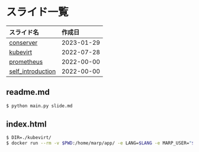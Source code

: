 # スライド一覧

| スライド名 | 作成日 |
|:--|:--|
| [conserver](./conserver/) | 2023-01-29 |
| [kubevirt](./kubevirt/) | 2022-07-28 |
| [prometheus](./prometheus/) | 2022-00-00 |
| [self_introduction](./self_introduction/) | 2022-00-00 |

## readme.md
```sh
$ python main.py slide.md
```

## index.html
```sh
$ DIR=./kubevirt/
$ docker run --rm -v $PWD:/home/marp/app/ -e LANG=$LANG -e MARP_USER="$(id -u):$(id -g)" marpteam/marp-cli $DIR/slide.md --theme ./style.css -o $DIR/index.html
```
